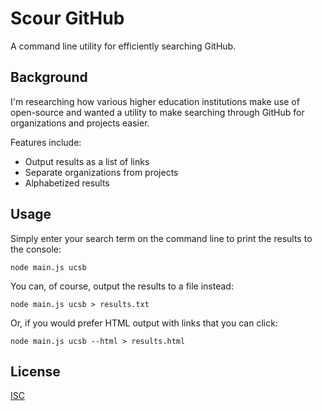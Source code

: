 # Scour GitHub

A command line utility for efficiently searching GitHub.

## Background

I'm researching how various higher education institutions make use of
open-source and wanted a utility to make searching through GitHub for
organizations and projects easier.

Features include:

* Output results as a list of links
* Separate organizations from projects
* Alphabetized results

## Usage

Simply enter your search term on the command line to print the results to
the console:

```
node main.js ucsb
```

You can, of course, output the results to a file instead:

```
node main.js ucsb > results.txt
```

Or, if you would prefer HTML output with links that you can click:

```
node main.js ucsb --html > results.html
```

## License

[ISC](https://opensource.org/licenses/ISC)
